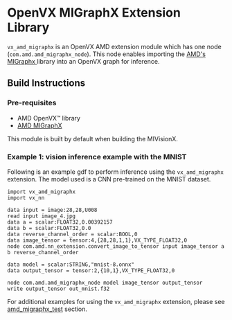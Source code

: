 # OpenVX MIGraphX Extension Library

`vx_amd_migraphx` is an OpenVX AMD extension module which has one node (`com.amd.amd_migraphx_node`). This node enables importing the <a href="https://github.com/ROCmSoftwarePlatform/AMDMIGraphX#amd-migraphx" target="_blank"> AMD's MIGraphx </a> library into an OpenVX graph for inference.

## Build Instructions

### Pre-requisites

* AMD OpenVX&trade; library
* <a href="https://github.com/ROCmSoftwarePlatform/AMDMIGraphX#amd-migraphx" target="_blank"> AMD MIGraphX </a>

This module is built by default when building the MIVisionX.

### Example 1: vision inference example with the MNIST

Following is an example gdf to perform inference using the `vx_amd_migraphx` extension. The model used is a CNN pre-trained on the MNIST dataset.

```
import vx_amd_migraphx
import vx_nn

data input = image:28,28,U008
read input image_4.jpg
data a = scalar:FLOAT32,0.00392157
data b = scalar:FLOAT32,0.0
data reverse_channel_order = scalar:BOOL,0
data image_tensor = tensor:4,{28,28,1,1},VX_TYPE_FLOAT32,0
node com.amd.nn_extension.convert_image_to_tensor input image_tensor a b reverse_channel_order

data model = scalar:STRING,"mnist-8.onnx"
data output_tensor = tensor:2,{10,1},VX_TYPE_FLOAT32,0

node com.amd.amd_migraphx_node model image_tensor output_tensor
write output_tensor out_mnist.f32
```

For additional examples for using the `vx_amd_migraphx` extension, please see [amd_migraphx_test](../../tests/amd_migraphx_test/) section.